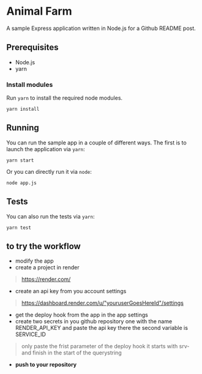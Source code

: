 # Animal Farm

A sample Express application written in Node.js for a Github README post.

##  Prerequisites

* Node.js
* yarn

### Install modules

Run `yarn` to install the required node modules.

```shell
yarn install
```

## Running

You can run the sample app in a couple of different ways. The first is to launch the application via `yarn`:

```shell
yarn start
```

Or you can directly run it via `node`:

```shell
node app.js
```

## Tests

You can also run the tests via `yarn`:

```shell
yarn test
```
## to try the workflow
  - modify the app
  - create a project in render 
  > https://render.com/
  - create an api key from you account settings 
  > https://dashboard.render.com/u/"youruserGoesHereId"/settings
  - get the deploy hook from the app in the app settings
  - create two secrets in you github repository one with the name RENDER_API_KEY and paste the api key there
  the second variable is SERVICE_ID 
  > only paste the frist parameter of the deploy hook it starts with srv- and finish in the start of the querystring
  - **push to your repository**